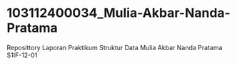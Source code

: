 # 103112400034_Mulia-Akbar-Nanda-Pratama
Reposittory Laporan Praktikum Struktur Data Mulia Akbar Nanda Pratama S1IF-12-01
